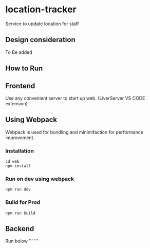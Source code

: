 # location-tracker
Service to update location for staff

## Design consideration
To Be added

## How to Run

## Frontend
Use any convenient server to start up web. (LiverServer VS CODE extension)

## Using Webpack
Webpack is used for bundling and minimifaction for performance improvement.

### Installation
```
cd web
npm install 
```

### Run on dev using webpack
```
npm run dev
```

### Build for Prod
```
npm run build
```

## Backend
Run below 
'''
'''
